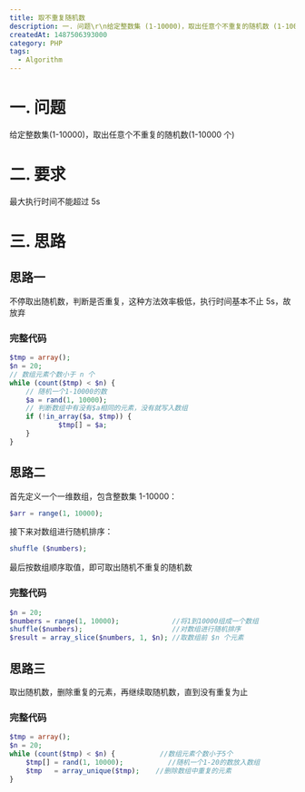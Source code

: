 ```yaml
---
title: 取不重复随机数
description: 一. 问题\r\n给定整数集 (1-10000)，取出任意个不重复的随机数 (1-10000 个)\r\n\r\n二. 要求\r\n最大执行时间不能超过 5s\r\n\r\n三. 思路\r\n1. 思路一\r\n不停取出随机数，判断是否重复，这种方法效率极低，执行时间基本不止 5s，故放弃
createdAt: 1487506393000
category: PHP
tags:
  - Algorithm
---
```


# 一. 问题

给定整数集(1-10000)，取出任意个不重复的随机数(1-10000 个)

# 二. 要求

最大执行时间不能超过 5s

# 三. 思路

## 思路一

不停取出随机数，判断是否重复，这种方法效率极低，执行时间基本不止 5s，故放弃

### 完整代码

```php
$tmp = array();
$n = 20;
// 数组元素个数小于 n 个
while (count($tmp) < $n) {
    // 随机一个1-10000的数
    $a = rand(1, 10000);
    // 判断数组中有没有$a相同的元素，没有就写入数组
    if (!in_array($a, $tmp)) {
            $tmp[] = $a;
    }
}
```

## 思路二

首先定义一个一维数组，包含整数集 1-10000：

```php
$arr = range(1, 10000);
```

接下来对数组进行随机排序：

```php
shuffle ($numbers);
```

最后按数组顺序取值，即可取出随机不重复的随机数

### 完整代码

```php
$n = 20;
$numbers = range(1, 10000);             //将1到10000组成一个数组
shuffle($numbers);                      //对数组进行随机排序
$result = array_slice($numbers, 1, $n); //取数组前 $n 个元素
```

## 思路三

取出随机数，删除重复的元素，再继续取随机数，直到没有重复为止

### 完整代码

```php
$tmp = array();
$n = 20;
while (count($tmp) < $n) {           //数组元素个数小于5个
    $tmp[] = rand(1, 10000);           //随机一个1-20的数放入数组
    $tmp   = array_unique($tmp);    //删除数组中重复的元素
}
```
